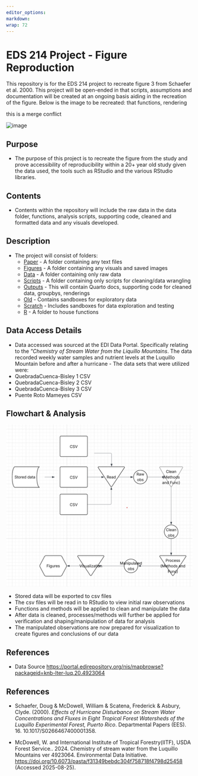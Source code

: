 ```yaml
---
editor_options: 
markdown: 
wrap: 72
---
```


# EDS 214 Project - Figure Reproduction

This repository is for the EDS 214 project to recreate figure 3 from Schaefer et al. 2000. This project will be open-ended in that scripts, assumptions and documentation will be created at an ongoing basis aiding in the recreation of the figure. Below is the image to be recreated:
 that functions, rendering

 this is a merge conflict



 
<img src="https://github.com/user-attachments/assets/ea634bda-fc23-4263-8b63-ce28e4c3ce61" alt="image" width="350" height="500"/>


## Purpose

-   The purpose of this project is to recreate the figure from the study and prove accessibility of reproducibility within a 20+ year old study given the data used, the tools such as RStudio and the various RStudio libraries.

## Contents

-   Contents within the repository will include the raw data in the data folder, functions, analysis scripts, supporting code, cleaned and formatted data and any visuals developed.

## Description

- The project will consist of folders: 
  - [Paper](https://github.com/Awoo56709/eds_214_project/tree/main/paper) - A folder containing any text files
  - [Figures](https://github.com/Awoo56709/eds_214_project/tree/main/Figures) - A folder containing any visuals and saved images 
  - [Data](https://github.com/Awoo56709/eds_214_project/tree/main/Data) - A folder containing only raw data 
  - [Scripts](https://github.com/Awoo56709/eds_214_project/tree/main/Scripts) - A folder containing only scripts for cleaning/data wrangling
  - [Outputs](https://github.com/Awoo56709/eds_214_project/tree/main/Outputs) - This will contain Quarto docs, supporting code for cleaned data, groupbys, renderings
  - [Old](https://github.com/Awoo56709/eds_214_project/tree/main/Old) - Contains sandboxes for exploratory data
  - [Scratch](https://github.com/Awoo56709/eds_214_project/tree/main/Scratch) - Includes sandboxes for data exploration and testing
  - [R](https://github.com/Awoo56709/eds_214_project/tree/main/R) - A folder to house functions

## Data Access Details

-   Data accessed was sourced at the EDI Data Portal. Specifically relating to the *"Chemistry of Stream Water from the Liquillo Mountains*. The data recorded weekly water samples and nutrient levels at the Luquillo Mountain before and after a hurricane - The data sets that were utilized were:
  - QuebradaCuenca-Bisley 1 CSV
  - QuebradaCuenca-Bisley 2 CSV
  - QuebradaCuenca-Bisley 3 CSV
  - Puente Roto Mameyes CSV
  
## Flowchart & Analysis

![](flowchart.png)
- Stored data will be exported to csv files
- The csv files will be read in to RStudio to view initial raw observations
- Functions and methods will be applied to clean and manipulate the data
- After data is cleaned, processes/methods will further be applied for verification and shaping/manipulation of data for analysis
- The manipulated observations are now prepared for visualization to create figures and conclusions of our data

## References

-   Data Source <https://portal.edirepository.org/nis/mapbrowse?packageid=knb-lter-luq.20.4923064>

## References

- Schaefer, Doug & McDowell, William & Scatena, Frederick & Asbury, Clyde. (2000). *Effects of Hurricane Disturbance on Stream Water Concentrations and Fluxes in Eight Tropical Forest Watersheds of the Luquillo Experimental Forest, Puerto Rico*. Departmental Papers (EES). 16. 10.1017/S0266467400001358.

- McDowell, W. and International Institute of Tropical Forestry(IITF), USDA Forest Service.. 2024. Chemistry of stream water from the Luquillo Mountains ver 4923064. Environmental Data Initiative. <https://doi.org/10.6073/pasta/f31349bebdc304f758718f4798d25458> (Accessed 2025-08-25).
